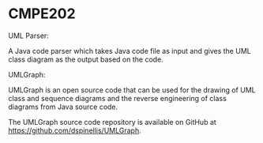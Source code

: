 # CMPE202

UML Parser:

A Java code parser which takes Java code file as input and gives the UML class diagram as the output based on the code.

UMLGraph:

UMLGraph is an open source code that can be used for the drawing of UML class and sequence diagrams and the reverse engineering of class diagrams from Java source code. 

The UMLGraph source code repository is available on GitHub at https://github.com/dspinellis/UMLGraph.
